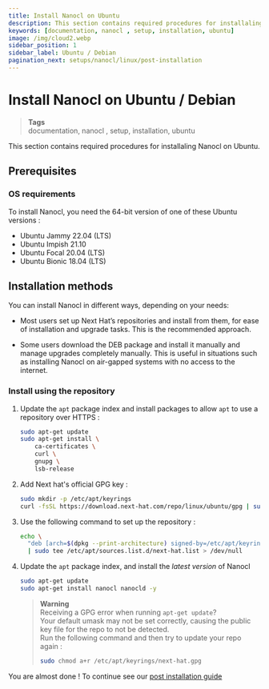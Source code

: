 ```yaml
---
title: Install Nanocl on Ubuntu
description: This section contains required procedures for installaling Nanocl on Ubuntu.
keywords: [documentation, nanocl , setup, installation, ubuntu]
image: /img/cloud2.webp
sidebar_position: 1
sidebar_label: Ubuntu / Debian
pagination_next: setups/nanocl/linux/post-installation
---
```


# Install Nanocl on Ubuntu / Debian

> **Tags** <br />
> documentation, nanocl , setup, installation, ubuntu

This section contains required procedures for installaling Nanocl on Ubuntu.

## Prerequisites

### OS requirements

To install Nanocl, you need the 64-bit version of one of these Ubuntu versions :

- Ubuntu Jammy 22.04 (LTS)
- Ubuntu Impish 21.10
- Ubuntu Focal 20.04 (LTS)
- Ubuntu Bionic 18.04 (LTS)

## Installation methods

You can install Nanocl in different ways, depending on your needs:

- Most users set up Next Hat’s repositories and install from them, for ease of
  installation and upgrade tasks. This is the recommended approach.

- Some users download the DEB package and install it manually and manage
  upgrades completely manually. This is useful in situations such as installing
  Nanocl on air-gapped systems with no access to the internet.

### Install using the repository

1. Update the `apt` package index and install packages to allow `apt` to use a
   repository over HTTPS :

   ```sh
   sudo apt-get update
   sudo apt-get install \
       ca-certificates \
       curl \
       gnupg \
       lsb-release
   ```

2. Add Next hat's official GPG key :

   ```sh
   sudo mkdir -p /etc/apt/keyrings
   curl -fsSL https://download.next-hat.com/repo/linux/ubuntu/gpg | sudo gpg --dearmor -o /etc/apt/keyrings/next-hat.gpg
   ```

3. Use the following command to set up the repository :

   ```sh
   echo \
     "deb [arch=$(dpkg --print-architecture) signed-by=/etc/apt/keyrings/next-hat.gpg] https://download.next-hat.com/repo/linux/ubuntu stable main" \
     | sudo tee /etc/apt/sources.list.d/next-hat.list > /dev/null
   ```

4. Update the `apt` package index, and install the _latest version_ of Nanocl

   ```sh
   sudo apt-get update
   sudo apt-get install nanocl nanocld -y
   ```

   > **Warning** <br />
   > Receiving a GPG error when running `apt-get update`? <br />
   > Your default umask may not be set correctly, causing the public key file for the repo to not be detected. <br />
   > Run the following command and then try to update your repo again : <br />
   > ```sh
   > sudo chmod a+r /etc/apt/keyrings/next-hat.gpg
   > ```

You are almost done !
To continue see our [post installation guide](/docs/setups/nanocl/linux/post-installation)
